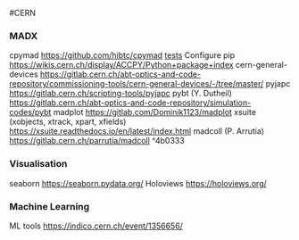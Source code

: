 #CERN 
### MADX
cpymad https://github.com/hibtc/cpymad [tests](https://github.com/MethodicalAcceleratorDesign/MAD-X/tree/master/tests)
Configure pip https://wikis.cern.ch/display/ACCPY/Python+package+index 
cern-general-devices https://gitlab.cern.ch/abt-optics-and-code-repository/commissioning-tools/cern-general-devices/-/tree/master/ 
pyjapc https://gitlab.cern.ch/scripting-tools/pyjapc 
pybt (Y. Dutheil) https://gitlab.cern.ch/abt-optics-and-code-repository/simulation-codes/pybt 
madplot https://gitlab.com/Dominik1123/madplot 
xsuite (xobjects, xtrack, xpart, xfields) https://xsuite.readthedocs.io/en/latest/index.html 
madcoll (P. Arrutia) https://gitlab.cern.ch/parrutia/madcoll  ^4b0333
### Visualisation
seaborn https://seaborn.pydata.org/
Holoviews https://holoviews.org/
### Machine Learning
ML tools https://indico.cern.ch/event/1356656/